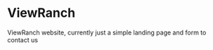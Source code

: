 ViewRanch
=========

ViewRanch website, currently just a simple landing page and form to contact us
